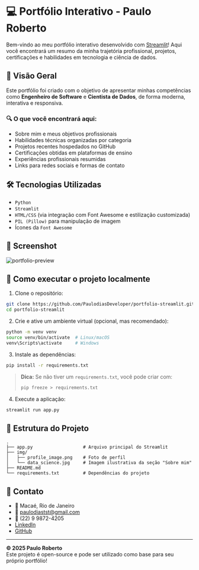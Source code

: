 
# 💻 Portfólio Interativo - Paulo Roberto

Bem-vindo ao meu portfólio interativo desenvolvido com [Streamlit](https://streamlit.io/)! Aqui você encontrará um resumo da minha trajetória profissional, projetos, certificações e habilidades em tecnologia e ciência de dados.

## 📌 Visão Geral

Este portfólio foi criado com o objetivo de apresentar minhas competências como **Engenheiro de Software** e **Cientista de Dados**, de forma moderna, interativa e responsiva.

### 🔍 O que você encontrará aqui:

- Sobre mim e meus objetivos profissionais
- Habilidades técnicas organizadas por categoria
- Projetos recentes hospedados no GitHub
- Certificações obtidas em plataformas de ensino
- Experiências profissionais resumidas
- Links para redes sociais e formas de contato

## 🛠️ Tecnologias Utilizadas

- `Python`
- `Streamlit`
- `HTML/CSS` (via integração com Font Awesome e estilização customizada)
- `PIL (Pillow)` para manipulação de imagem
- Ícones da `Font Awesome`

## 📸 Screenshot

![portfolio-preview](img/preview.png)

## 🚀 Como executar o projeto localmente

1. Clone o repositório:

```bash
git clone https://github.com/PaulodiasDeveloper/portfolio-streamlit.git
cd portfolio-streamlit
```

2. Crie e ative um ambiente virtual (opcional, mas recomendado):

```bash
python -m venv venv
source venv/bin/activate  # Linux/macOS
venv\Scripts\activate     # Windows
```

3. Instale as dependências:

```bash
pip install -r requirements.txt
```

> **Dica:** Se não tiver um `requirements.txt`, você pode criar com:
> ```bash
> pip freeze > requirements.txt
> ```

4. Execute a aplicação:

```bash
streamlit run app.py
```

## 📂 Estrutura do Projeto

```
.
├── app.py                   # Arquivo principal do Streamlit
├── img/
│   ├── profile_image.png    # Foto de perfil
│   └── data_science.jpg     # Imagem ilustrativa da seção "Sobre mim"
├── README.md
└── requirements.txt         # Dependências do projeto
```

## 🔗 Contato

- 📍 Macaé, Rio de Janeiro
- 📧 paulodiastst@gmail.com
- 📱 (22) 9 9872-4205
- [LinkedIn](https://www.linkedin.com/in/paulo-roberto/)
- [GitHub](https://github.com/PaulodiasDeveloper)

---

**© 2025 Paulo Roberto**  
Este projeto é open-source e pode ser utilizado como base para seu próprio portfólio!
